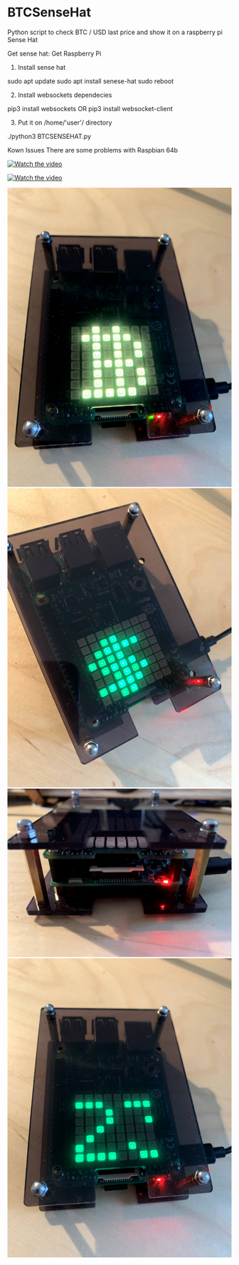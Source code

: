# BTCSenseHat
Python script to check BTC / USD last price and show it on a raspberry pi Sense Hat

Get sense hat: 
Get Raspberry Pi 

1. Install sense hat

sudo apt update
sudo apt install senese-hat
sudo reboot

2. Install websockets dependecies

pip3 install websockets
OR
pip3 install websocket-client

3. Put it on    /home/'user'/    directory

./python3 BTCSENSEHAT.py

Kown Issues
There are some problems with Raspbian 64b


[![Watch the video](https://img.youtube.com/vi/6tJn6tiZt7Y/maxresdefault.jpg)](https://youtu.be/6tJn6tiZt7Y)

[![Watch the video](https://img.youtube.com/vi/Pa0huNfDCEU/maxresdefault.jpg)](https://youtu.be/Pa0huNfDCEU)



![BTC Sense Hat](IMG_1341.jpg)
![BTC Sense Hat](IMG_1332.jpg)
![BTC Sense Hat](IMG_1335.jpg)
![BTC Sense Hat](IMG_1343.jpg)
